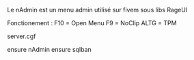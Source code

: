 Le nAdmin est un menu admin utilisé sur fivem sous libs RageUI 

Fonctionement :
  F10 = Open Menu
  F9 = NoClip
  ALTG = TPM
  

server.cgf

ensure nAdmin
ensure sqlban
